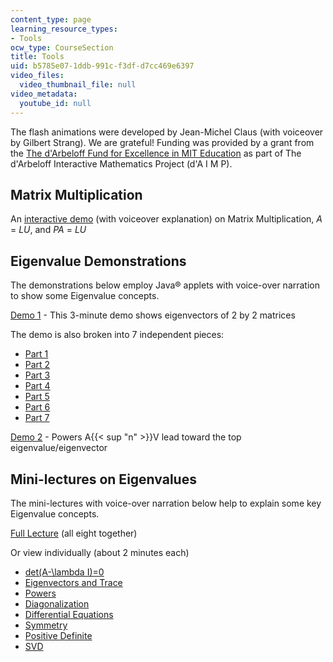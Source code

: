 ```yaml
---
content_type: page
learning_resource_types:
- Tools
ocw_type: CourseSection
title: Tools
uid: b5785e07-1ddb-991c-f3df-d7cc469e6397
video_files:
  video_thumbnail_file: null
video_metadata:
  youtube_id: null
---
```


The flash animations were developed by Jean-Michel Claus (with voiceover by Gilbert Strang). We are grateful! Funding was provided by a grant from the [The d'Arbeloff Fund for Excellence in MIT Education](http://web.mit.edu/newsoffice/2000/darbeloff-1025.html) as part of The d'Arbeloff Interactive Mathematics Project (d'A I M P).

Matrix Multiplication
---------------------

An [interactive demo](/ans7870/18/18.06/tools/Applets_sound/uropmovie.html) (with voiceover explanation) on Matrix Multiplication, _A_ = _LU_, and _PA_ = _LU_

Eigenvalue Demonstrations
-------------------------

The demonstrations below employ Java® applets with voice-over narration to show some Eigenvalue concepts.

[Demo 1](/ans7870/18/18.06/tools/Applets_sound_all/eigen_sound_all.html) - This 3-minute demo shows eigenvectors of 2 by 2 matrices

The demo is also broken into 7 independent pieces:

*   [Part 1](/ans7870/18/18.06/tools/Applets_sound/eigen_sound_1.html)
*   [Part 2](/ans7870/18/18.06/tools/Applets_sound/eigen_sound_2.html)
*   [Part 3](/ans7870/18/18.06/tools/Applets_sound/eigen_sound_3.html)
*   [Part 4](/ans7870/18/18.06/tools/Applets_sound/eigen_sound_4.html)
*   [Part 5](/ans7870/18/18.06/tools/Applets_sound/eigen_sound_5.html)
*   [Part 6](/ans7870/18/18.06/tools/Applets_sound/eigen_sound_6.html)
*   [Part 7](/ans7870/18/18.06/tools/Applets_sound/eigen_sound_7.html)

[Demo 2](/ans7870/18/18.06/tools/Power_method/power_method_flash.html) - Powers A{{< sup "n" >}}V lead toward the top eigenvalue/eigenvector

Mini-lectures on Eigenvalues
----------------------------

The mini-lectures with voice-over narration below help to explain some key Eigenvalue concepts.

[Full Lecture](/ans7870/18/18.06/tools/all/eigen_lecture_all.html) (all eight together)

Or view individually (about 2 minutes each)

*   [det(A-\\lambda I)=0](/ans7870/18/18.06/tools/individual/eigen_lecture_1.html)
*   [Eigenvectors and Trace](/ans7870/18/18.06/tools/individual/eigen_lecture_2.html)
*   [Powers](/ans7870/18/18.06/tools/individual/eigen_lecture_3.html)
*   [Diagonalization](/ans7870/18/18.06/tools/individual/eigen_lecture_4.html)
*   [Differential Equations](/ans7870/18/18.06/tools/individual/eigen_lecture_5.html)
*   [Symmetry](/ans7870/18/18.06/tools/individual/eigen_lecture_6.html)
*   [Positive Definite](/ans7870/18/18.06/tools/individual/eigen_lecture_7.html)
*   [SVD](/ans7870/18/18.06/tools/individual/eigen_lecture_8.html)